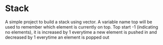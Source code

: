 # Stack

A simple project to build a stack using vector. A variable name top will be used to remember which element is currently on top. Top start
-1 (indicating no elements), it is increased by 1 everytime a new element is pushed in and decreased by 1 everytime an element is popped 
out
